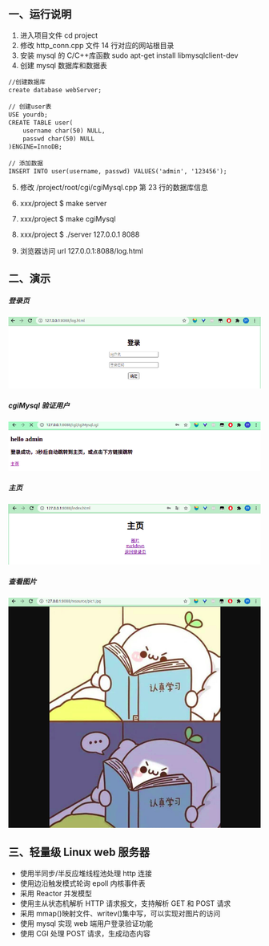 ## 一、运行说明

1. 进入项目文件
   cd project
2. 修改 http_conn.cpp 文件 14 行对应的网站根目录
3. 安装 mysql 的 C/C++库函数
   sudo apt-get install libmysqlclient-dev
4. 创建 mysql 数据库和数据表

```mysql
//创建数据库
create database webServer;

// 创建user表
USE yourdb;
CREATE TABLE user(
    username char(50) NULL,
    passwd char(50) NULL
)ENGINE=InnoDB;

// 添加数据
INSERT INTO user(username, passwd) VALUES('admin', '123456');
```

5. 修改 /project/root/cgi/cgiMysql.cpp 第 23 行的数据库信息

6. xxx/project $ make server

7. xxx/project $ make cgiMysql

8. xxx/project $ ./server 127.0.0.1 8088

9. 浏览器访问 url 127.0.0.1:8088/log.html

## 二、演示

##### 登录页

![](./pic/readme1.png)

##### cgiMysql 验证用户

![](./pic/readme2.png)

##### 主页

![](./pic/readme3.png)

##### 查看图片

![](./pic/readme4.png)

## 三、轻量级 Linux web 服务器

- 使用半同步/半反应堆线程池处理 http 连接
- 使用边沿触发模式轮询 epoll 内核事件表
- 采用 Reactor 并发模型
- 使用主从状态机解析 HTTP 请求报文，支持解析 GET 和 POST 请求
- 采用 mmap()映射文件、writev()集中写，可以实现对图片的访问
- 使用 mysql 实现 web 端用户登录验证功能
- 使用 CGI 处理 POST 请求，生成动态内容
